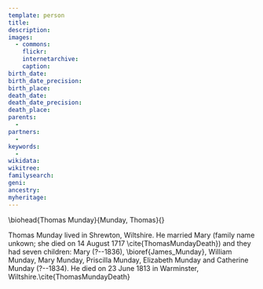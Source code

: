 ```yaml
---
template: person
title:
description:
images:
  - commons: 
    flickr: 
    internetarchive: 
    caption: 
birth_date: 
birth_date_precision: 
birth_place: 
death_date: 
death_date_precision: 
death_place: 
parents:
  - 
partners:
  - 
keywords:
  - 
wikidata: 
wikitree: 
familysearch: 
geni: 
ancestry: 
myheritage: 
---
```

\biohead{Thomas Munday}{Munday, Thomas}{}

Thomas Munday lived in Shrewton, Wiltshire.
He married Mary (family name unkown; she died on 14 August 1717 \cite{ThomasMundayDeath}) and they had seven children:
Mary (?--1836), \bioref{James_Munday}, William Munday, Mary Munday, Priscilla Munday, Elizabeth Munday and Catherine Munday (?--1834).
He died on 23 June 1813 in Warminster, Wiltshire.\cite{ThomasMundayDeath}
